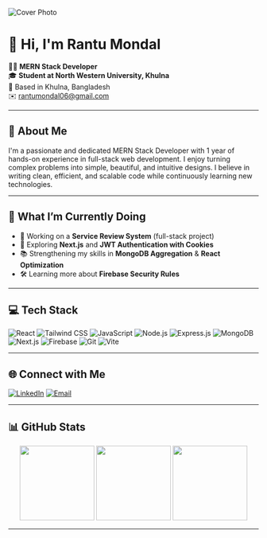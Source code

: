 <!-- 🖼️ Banner -->
<!-- 🖼️ Banner -->
![Cover Photo](https://i.ibb.co/tTDV6VMf/cover.png)


# 👋 Hi, I'm Rantu Mondal

👨‍💻 **MERN Stack Developer**  
🎓 **Student at North Western University, Khulna**  
📍 Based in Khulna, Bangladesh  
✉️ rantumondal06@gmail.com  

---

## 💬 About Me

I'm a passionate and dedicated MERN Stack Developer with 1 year of hands-on experience in full-stack web development. I enjoy turning complex problems into simple, beautiful, and intuitive designs. I believe in writing clean, efficient, and scalable code while continuously learning new technologies.

---

## 🚀 What I’m Currently Doing

- 🔭 Working on a **Service Review System** (full-stack project)  
- 🌱 Exploring **Next.js** and **JWT Authentication with Cookies**  
- 📚 Strengthening my skills in **MongoDB Aggregation** & **React Optimization**  
- 🛠️ Learning more about **Firebase Security Rules**

---

## 💻 Tech Stack

![React](https://img.shields.io/badge/React-20232A?style=for-the-badge&logo=react&logoColor=61DAFB)
![Tailwind CSS](https://img.shields.io/badge/Tailwind_CSS-38B2AC?style=for-the-badge&logo=tailwind-css&logoColor=white)
![JavaScript](https://img.shields.io/badge/JavaScript-F7DF1E?style=for-the-badge&logo=javascript&logoColor=black)
![Node.js](https://img.shields.io/badge/Node.js-6DA55F?style=for-the-badge&logo=node.js&logoColor=white)
![Express.js](https://img.shields.io/badge/Express.js-404d59?style=for-the-badge&logo=express&logoColor=white)
![MongoDB](https://img.shields.io/badge/MongoDB-4EA94B?style=for-the-badge&logo=mongodb&logoColor=white)
![Next.js](https://img.shields.io/badge/Next.js-black?style=for-the-badge&logo=next.js&logoColor=white)
![Firebase](https://img.shields.io/badge/Firebase-FFCA28?style=for-the-badge&logo=firebase&logoColor=black)
![Git](https://img.shields.io/badge/Git-F05032?style=for-the-badge&logo=git&logoColor=white)
![Vite](https://img.shields.io/badge/Vite-646CFF?style=for-the-badge&logo=vite&logoColor=white)

---

## 🌐 Connect with Me

[![LinkedIn](https://img.shields.io/badge/LinkedIn-%230077B5.svg?logo=linkedin&logoColor=white)](https://linkedin.com/in/rantubytes)
[![Email](https://img.shields.io/badge/Gmail-D14836?logo=gmail&logoColor=white)](mailto:rantumondal06@gmail.com)

---

## 📊 GitHub Stats

<div align="center">
  <img src="https://github-readme-stats.vercel.app/api?username=rantu01&theme=calm&hide_border=true&include_all_commits=false&count_private=false" height="150" />
  <img src="https://nirzak-streak-stats.vercel.app/?user=rantu01&theme=calm&hide_border=true" height="150" />
  <img src="https://github-readme-stats.vercel.app/api/top-langs/?username=rantu01&theme=calm&hide_border=true&include_all_commits=false&count_private=false&layout=compact" height="150" />
</div>

---



